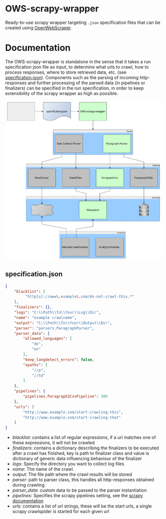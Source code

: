 # OWS-scrapy-wrapper
Ready-to-use scrapy wrapper targeting ```.json``` specification files 
that can be created using 
[OpenWebScraper](https://github.com/MaxPensel/OpenWebScraper).

# Documentation

The OWS-scrapy-wrapper is standalone in the sense that it takes a run 
specification json file as input, to determine what urls to crawl, how 
to process responses, where to store retrieved data, etc. (see 
[specification.json](#specificationjson)).
Components such as the parsing of incoming http-responses and further 
processing of the parsed data (in pipelines or finalizers) can be 
specified in the run specification, in order to keep extensibility of 
the scrapy wrapper as high as possible.

![scrapy wrapper component overview](src/doc/img/scrapy_wrapper_layout.svg "scrapy_wrapper Components")

## specification.json

```JSON
{
    "blacklist": [
         "http[s]://www\.example\.com/do-not-crawl-this.*"
    ],
    "finalizers": {},
    "logs": "C:\\Path\\To\\Your\\Log\\Dir",
    "name": "example crawlname",
    "output": "C:\\Path\\To\\Your\\Output\\Dir",
    "parser": "parsers.ParagraphParser",
    "parser_data": {
        "allowed_languages": [
            "de",
            "en"
        ],
        "keep_langdetect_errors": false,
        "xpaths": [
            "//p",
            "//td"
        ]
    },
    "pipelines": {
        "pipelines.Paragraph2CsvPipeline": 300
    },
    "urls": [
        "http://www.example.com/start-crawling-this",
        "http://www.example.com/start-crawling-that"
    ]
}
```

* _blacklist_: contains a list of regular expressions, if a uri matches one of these expressions, it will not be crawled
* _finalizers_: contains a dictionary describing the finalizers to be executed after a crawl has finished, key is path to finalizer class and value is dictionary of generic data influencing behaviour of the finalizer
* _logs_: Specify the directory you want to collect log files
* _name_: The name of the crawl.
* _output_: The file path where the crawl results will be stored
* _parser_: path to parser class, this handles all http-responses obtained during crawling
* _parser_data_: custom data to be passed to the parser instantiation
* _pipelines_: Specifies the scrapy pipelines setting, see the [scrapy documentation](https://docs.scrapy.org/en/latest/topics/item-pipeline.html)
* _urls_: contains a list of url strings, these will be the start urls, a single scrapy crawlspider is started for each given url
